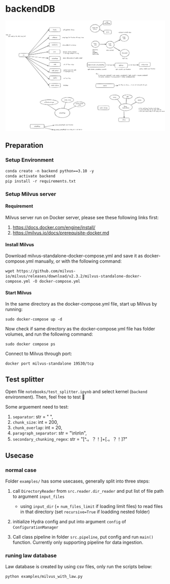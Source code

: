 # backendDB

![backend](assert/backendDBpng.png)




## Preparation
### Setup Environment
```
conda create -n backend python==3.10 -y
conda activate backend
pip install -r requirements.txt
```
### Setup Milvus server

#### Requirement
Milvus server run on Docker server, please see these following links first:
1. https://docs.docker.com/engine/install/
2. https://milvus.io/docs/prerequisite-docker.md

#### Install Milvus
Download milvus-standalone-docker-compose.yml and save it as docker-compose.yml manually, or with the following command:
```
wget https://github.com/milvus-io/milvus/releases/download/v2.3.2/milvus-standalone-docker-compose.yml -O docker-compose.yml
```
#### Start Milvus
In the same directory as the docker-compose.yml file, start up Milvus by running:
```
sudo docker-compose up -d
```

Now check if same directory as the docker-compose.yml file has folder volumes, and run the following command:
```
sudo docker compose ps
```
Connect to Milvus through port:
```
docker port milvus-standalone 19530/tcp
```

## Test splitter
Open file `notebooks/test_splitter.ipynb` and select kernel (`backend` environment). Then, feel free to test 🦙

Some arguement need to test:
1. `separator`: str = " ",
2. `chunk_size`: int = 200,
4. `chunk_overlap`: int = 20,
5. `paragraph_separator`: str = "\n\n\n",
6. `secondary_chunking_regex`: str = "[^.。？！]+[.。？！]?"


## Usecase 
### normal case
Folder `examples/` has some usecases, generally split into three steps:
1. call `DirectoryReader` from `src.reader.dir_reader` and put list of file path to argument `input_files`
    - using `input_dir` (+ `num_files_limit` if loading limit files) to read files in that directory (set `recursive=True` if loadding nested folder)

2. initialize Hydra config and put into argument `config` of `ConfigurationManager`

3. Call class pipeline in folder `src.pipeline`, put config and run `main()` function. Currently only supporting pipeline for data ingestion.  

### runing law database
Law database is created by using csv files, only run the scripts below:
```
python examples/milvus_with_law.py
```